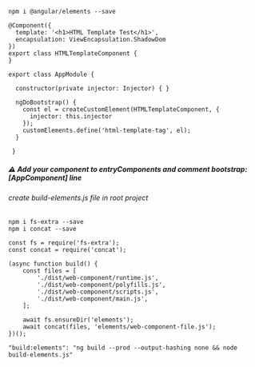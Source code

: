 ```
npm i @angular/elements --save
```

```
@Component({
  template: '<h1>HTML Template Test</h1>',
  encapsulation: ViewEncapsulation.ShadowDom
})
export class HTMLTemplateComponent {
}
```

```
export class AppModule {

  constructor(private injector: Injector) { }

  ngDoBootstrap() {
    const el = createCustomElement(HTMLTemplateComponent, {
      injector: this.injector
    });
    customElements.define('html-template-tag', el);
  }
  
 }
```
##### ⚠️ Add your component to entryComponents and comment bootstrap: [AppComponent] line
###### create build-elements.js file in root project
```
npm i fs-extra --save
npm i concat --save
```
```
const fs = require('fs-extra');
const concat = require('concat');

(async function build() {
    const files = [
        './dist/web-component/runtime.js',
        './dist/web-component/polyfills.js',
        './dist/web-component/scripts.js',
        './dist/web-component/main.js',
    ];

    await fs.ensureDir('elements');
    await concat(files, 'elements/web-component-file.js');
})();

```
```
"build:elements": "ng build --prod --output-hashing none && node build-elements.js"
```
